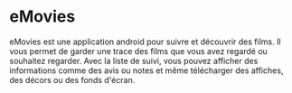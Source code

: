 # eMovies
eMovies est une application android pour suivre et découvrir des films. Il vous permet de garder une trace des films que vous avez regardé ou souhaitez regarder. Avec la liste de suivi, vous pouvez afficher des informations comme des avis ou notes et même télécharger des affiches, des décors ou des fonds d'écran.
